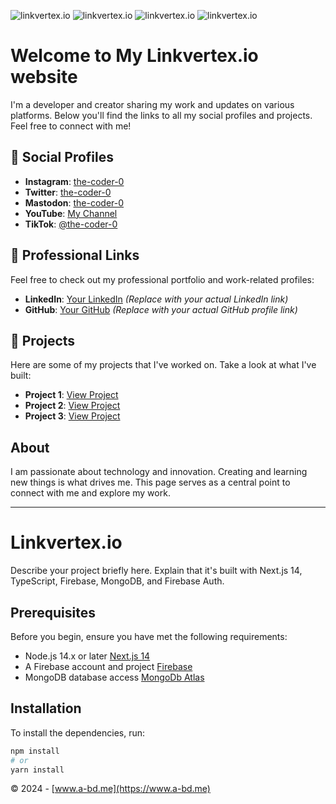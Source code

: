 ![linkvertex.io](https://i.ibb.co/mzT7yLx/Screenshot-2024-03-09-211351.png)
![linkvertex.io](https://i.ibb.co/4PZnj0Y/Screenshot-2024-03-09-211316.png)
![linkvertex.io](https://i.ibb.co/X3L9bBL/Screenshot-2024-03-09-211328.png)
![linkvertex.io](https://i.ibb.co/JmRJpr0/Screenshot-2024-03-09-211342.png)

# Welcome to My Linkvertex.io website 

I'm a developer and creator sharing my work and updates on various platforms. Below you'll find the links to all my social profiles and projects. Feel free to connect with me!

## 📱 Social Profiles

- **Instagram**: [the-coder-0](https://instagram.com/the-coder-0)
- **Twitter**: [the-coder-0](https://twitter.com/the-coder-0)
- **Mastodon**: [the-coder-0](https://mastodon.social/@the-coder-0)
- **YouTube**: [My Channel](https://youtube.com/channel/UC8D9cwxX9Utv7lnLSNCmIVQ)
- **TikTok**: [@the-coder-0](https://tiktok.com/@the-coder-0)

## 💼 Professional Links

Feel free to check out my professional portfolio and work-related profiles:

- **LinkedIn**: [Your LinkedIn](#) *(Replace with your actual LinkedIn link)*
- **GitHub**: [Your GitHub](#) *(Replace with your actual GitHub profile link)*

## 🎨 Projects

Here are some of my projects that I've worked on. Take a look at what I've built:

- **Project 1**: [View Project](https://wussh.szm.dev/hacker/project1)
- **Project 2**: [View Project](https://wussh.szm.dev/hacker/project2)
- **Project 3**: [View Project](https://wussh.szm.dev/hacker/project3)

## About

I am passionate about technology and innovation. Creating and learning new things is what drives me. This page serves as a central point to connect with me and explore my work.

---

# Linkvertex.io

Describe your project briefly here. Explain that it's built with Next.js 14, TypeScript, Firebase, MongoDB, and Firebase Auth.

## Prerequisites

Before you begin, ensure you have met the following requirements:

- Node.js 14.x or later [Next.js 14](https://nextjs.org/docs/getting-started/installation)
- A Firebase account and project [Firebase](https://console.firebase.google.com/)
- MongoDB database access [MongoDb Atlas](https://account.mongodb.com/account/login?n=https%3A%2F%2Fcloud.mongodb.com%2Fv2%2F63e0fbfa1122620700906904&nextHash=%23overview&signedOut=true)

## Installation

To install the dependencies, run:

```bash
npm install
# or
yarn install
```

© 2024 - [www.a-bd.me](https://www.a-bd.me)
